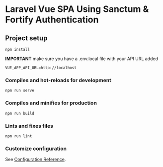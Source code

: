 # Laravel Vue SPA Using Sanctum & Fortify Authentication

## Project setup
```
npm install
```

**IMPORTANT** make sure you have a .env.local file with your API URL added
```
VUE_APP_API_URL=http://localhost
```

### Compiles and hot-reloads for development
```
npm run serve
```

### Compiles and minifies for production
```
npm run build
```

### Lints and fixes files
```
npm run lint
```

### Customize configuration
See [Configuration Reference](https://cli.vuejs.org/config/).
